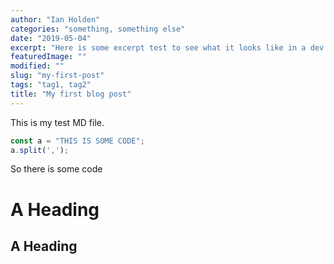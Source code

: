 ```yaml
---
author: "Ian Holden"
categories: "something, something else"
date: "2019-05-04"
excerpt: "Here is some excerpt test to see what it looks like in a dev environment"
featuredImage: ""
modified: ""
slug: "my-first-post"
tags: "tag1, tag2"
title: "My first blog post"
---
```


This is my test MD file.

```javascript
const a = "THIS IS SOME CODE";
a.split(',');
```

So there is some code

# A Heading
## A Heading